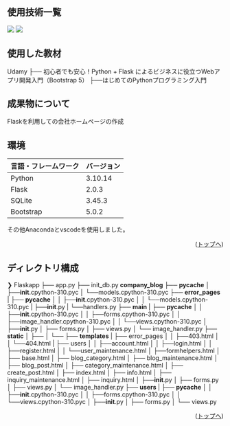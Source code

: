 <div id="top"></div>

## 使用技術一覧
<p style="display: inline">
<img src="https://img.shields.io/badge/-Python-3776AB.svg?logo=python&style=plastic">
<img src="https://img.shields.io/badge/-Flask-000000.svg?logo=flask&style=plastic">
</p>

## 使用した教材
Udamy
├── 初心者でも安心！Python + Flask によるビジネスに役立つWebアプリ開発入門（Bootstrap 5）
├──はじめてのPythonプログラミング入門
<!-- 成果物 -->
## 成果物について

Flaskを利用しての会社ホームページの作成

## 環境

| 言語・フレームワーク  | バージョン |
| --------------------- | ---------- |
| Python                | 3.10.14    |
| Flask                 | 2.0.3      |
| SQLite                | 3.45.3     |
| Bootstrap             | 5.0.2      |

その他Anacondaとvscodeを使用しました。

<p align="right">(<a href="#top">トップへ</a>)</p>

## ディレクトリ構成

<!-- Treeコマンドを使ってディレクトリ構成を記載 -->

❯ Flaskapp
├── app.py
├── init_db.py 
**company_blog**
  ├── **__pycache__**
  │   ├──__init__.cpython-310.pyc
  │   └──models.cpython-310.pyc
  ├── **error_pages**
  |   ├── __pycache__
  │   │   ├──__init__.cpython-310.pyc
  │   │   └──models.cpython-310.pyc
  |   ├──__init__.py
  |   └──handlers.py
  ├── **main**
  |   ├── __pycache__
  │   │   ├──__init__.cpython-310.pyc
  │   │   ├──forms.cpython-310.pyc
  │   │   ├──image_handler.cpython-310.pyc
  │   │   └──views.cpython-310.pyc
  │   ├──__init__.py
  │   ├── forms.py
  │   ├── views.py
  │   └── image_handler.py
  ├── **static**
  │   ├──
  │   └──
  ├── **templates**
  |   ├── error_pages
  │   │   ├──403.html
  │   │   └──404.html
  |   ├── users
  │   │   ├──account.html
  │   │   ├──login.html
  │   │   ├──register.html
  │   │   └──user_maintenance.html
  │   ├──formhelpers.html
  │   ├── base.html
  │   ├── blog_category.html
  │   ├── blog_maintenance.html
  │   ├── blog_post.html
  │   ├── category_maintenance.html
  │   ├── create_post.html
  │   ├── index.html
  │   ├── info.html
  │   ├── inquiry_maintenance.html
  │   ├── inquiry.html
  │   ├──__init__.py
  │   ├── forms.py
  │   ├── views.py
  │   └── image_handler.py
  ├── **users**
  |   ├── __pycache__
  │   │   ├──__init__.cpython-310.pyc
  │   │   ├──forms.cpython-310.pyc
  │   │   └──views.cpython-310.pyc
  │   ├──__init__.py
  │   ├── forms.py
  │   └── views.py

<p align="right">(<a href="#top">トップへ</a>)</p>
